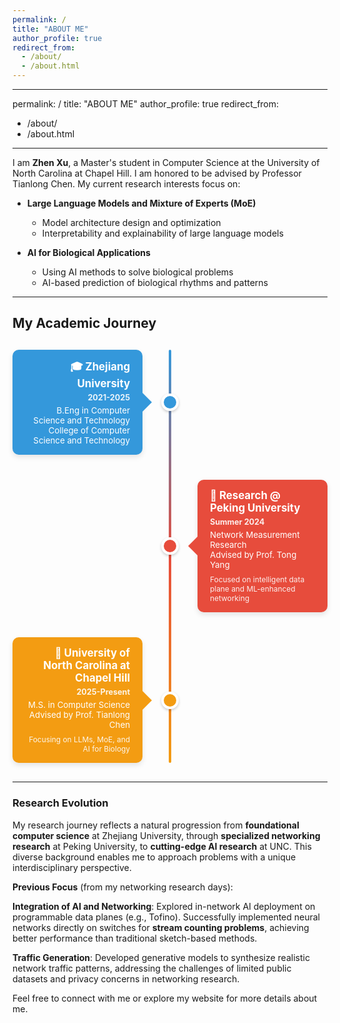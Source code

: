 ```yaml
---
permalink: /
title: "ABOUT ME"
author_profile: true
redirect_from:
  - /about/
  - /about.html
---
```


---
permalink: /
title: "ABOUT ME"
author_profile: true
redirect_from:
  - /about/
  - /about.html
---

I am **Zhen Xu**, a Master's student in Computer Science at the University of North Carolina at Chapel Hill. I am honored to be advised by Professor Tianlong Chen. My current research interests focus on:

- **Large Language Models and Mixture of Experts (MoE)**
  - Model architecture design and optimization
  - Interpretability and explainability of large language models
  
- **AI for Biological Applications**
  - Using AI methods to solve biological problems
  - AI-based prediction of biological rhythms and patterns

---

## My Academic Journey

<div style="position: relative; margin: 30px 0;">
  <!-- Timeline line -->
  <div style="position: absolute; left: 50%; width: 4px; height: 100%; background: linear-gradient(to bottom, #3498db, #e74c3c, #f39c12); transform: translateX(-50%); border-radius: 2px;"></div>
  
  <!-- Zhejiang University -->
  <div style="display: flex; align-items: center; margin-bottom: 40px; position: relative;">
    <div style="flex: 1; text-align: right; padding-right: 30px;">
      <div style="background: #3498db; color: white; padding: 15px 20px; border-radius: 10px; box-shadow: 0 4px 8px rgba(0,0,0,0.1); position: relative;">
        <h3 style="margin: 0 0 5px 0; font-size: 1.2em;">🎓 Zhejiang University</h3>
        <p style="margin: 0; font-size: 0.9em; opacity: 0.9;"><strong>2021-2025</strong></p>
        <p style="margin: 5px 0 0 0; font-size: 0.95em;">B.Eng in Computer Science and Technology<br>College of Computer Science and Technology</p>
        <!-- Arrow pointing to timeline -->
        <div style="position: absolute; right: -15px; top: 50%; width: 0; height: 0; border-top: 15px solid transparent; border-bottom: 15px solid transparent; border-left: 15px solid #3498db; transform: translateY(-50%);"></div>
      </div>
    </div>
    <div style="width: 20px; height: 20px; background: #3498db; border-radius: 50%; border: 4px solid white; z-index: 10; position: relative; box-shadow: 0 2px 4px rgba(0,0,0,0.2);"></div>
    <div style="flex: 1; padding-left: 30px;"></div>
  </div>

  <!-- Research Experience at PKU -->
  <div style="display: flex; align-items: center; margin-bottom: 40px; position: relative;">
    <div style="flex: 1; padding-right: 30px;"></div>
    <div style="width: 20px; height: 20px; background: #e74c3c; border-radius: 50%; border: 4px solid white; z-index: 10; position: relative; box-shadow: 0 2px 4px rgba(0,0,0,0.2);"></div>
    <div style="flex: 1; text-align: left; padding-left: 30px;">
      <div style="background: #e74c3c; color: white; padding: 15px 20px; border-radius: 10px; box-shadow: 0 4px 8px rgba(0,0,0,0.1); position: relative;">
        <h3 style="margin: 0 0 5px 0; font-size: 1.2em;">🔬 Research @ Peking University</h3>
        <p style="margin: 0; font-size: 0.9em; opacity: 0.9;"><strong>Summer 2024</strong></p>
        <p style="margin: 5px 0 0 0; font-size: 0.95em;">Network Measurement Research<br>Advised by Prof. Tong Yang</p>
        <p style="margin: 8px 0 0 0; font-size: 0.85em; opacity: 0.9;">Focused on intelligent data plane and ML-enhanced networking</p>
        <!-- Arrow pointing to timeline -->
        <div style="position: absolute; left: -15px; top: 50%; width: 0; height: 0; border-top: 15px solid transparent; border-bottom: 15px solid transparent; border-right: 15px solid #e74c3c; transform: translateY(-50%);"></div>
      </div>
    </div>
  </div>

  <!-- UNC -->
  <div style="display: flex; align-items: center; margin-bottom: 20px; position: relative;">
    <div style="flex: 1; text-align: right; padding-right: 30px;">
      <div style="background: #f39c12; color: white; padding: 15px 20px; border-radius: 10px; box-shadow: 0 4px 8px rgba(0,0,0,0.1); position: relative;">
        <h3 style="margin: 0 0 5px 0; font-size: 1.2em;">🌟 University of North Carolina at Chapel Hill</h3>
        <p style="margin: 0; font-size: 0.9em; opacity: 0.9;"><strong>2025-Present</strong></p>
        <p style="margin: 5px 0 0 0; font-size: 0.95em;">M.S. in Computer Science<br>Advised by Prof. Tianlong Chen</p>
        <p style="margin: 8px 0 0 0; font-size: 0.85em; opacity: 0.9;">Focusing on LLMs, MoE, and AI for Biology</p>
        <!-- Arrow pointing to timeline -->
        <div style="position: absolute; right: -15px; top: 50%; width: 0; height: 0; border-top: 15px solid transparent; border-bottom: 15px solid transparent; border-left: 15px solid #f39c12; transform: translateY(-50%);"></div>
      </div>
    </div>
    <div style="width: 20px; height: 20px; background: #f39c12; border-radius: 50%; border: 4px solid white; z-index: 10; position: relative; box-shadow: 0 2px 4px rgba(0,0,0,0.2);"></div>
    <div style="flex: 1; padding-left: 30px;"></div>
  </div>
</div>

---

### Research Evolution

My research journey reflects a natural progression from **foundational computer science** at Zhejiang University, through **specialized networking research** at Peking University, to **cutting-edge AI research** at UNC. This diverse background enables me to approach problems with a unique interdisciplinary perspective.

**Previous Focus** (from my networking research days):

**Integration of AI and Networking**: Explored in-network AI deployment on programmable data planes (e.g., Tofino). Successfully implemented neural networks directly on switches for **stream counting problems**, achieving better performance than traditional sketch-based methods.

**Traffic Generation**: Developed generative models to synthesize realistic network traffic patterns, addressing the challenges of limited public datasets and privacy concerns in networking research.

Feel free to connect with me or explore my website for more details about me.

